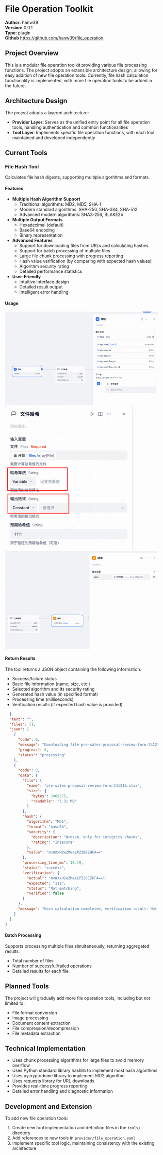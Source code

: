 # File Operation Toolkit

**Author:** hanw39\
**Version:** 0.0.1\
**Type:** plugin\
**Github** https://github.com/hanw39/file_operation

## Project Overview

This is a modular file operation toolkit providing various file processing functions. The project adopts an extensible architecture design, allowing for easy addition of new file operation tools. Currently, file hash calculation functionality is implemented, with more file operation tools to be added in the future.

## Architecture Design

The project adopts a layered architecture:

- **Provider Layer**: Serves as the unified entry point for all file operation tools, handling authentication and common functionalities
- **Tool Layer**: Implements specific file operation functions, with each tool maintained and developed independently

## Current Tools

### File Hash Tool

Calculates file hash digests, supporting multiple algorithms and formats.

#### Features

- **Multiple Hash Algorithm Support**
  - Traditional algorithms: MD2, MD5, SHA-1
  - Modern standard algorithms: SHA-256, SHA-384, SHA-512
  - Advanced modern algorithms: SHA3-256, BLAKE2b
- **Multiple Output Formats**
  - Hexadecimal (default)
  - Base64 encoding
  - Binary representation
- **Advanced Features**
  - Support for downloading files from URLs and calculating hashes
  - Support for batch processing of multiple files
  - Large file chunk processing with progress reporting
  - Hash value verification (by comparing with expected hash values)
  - Algorithm security rating
  - Detailed performance statistics
- **User-Friendly**
  - Intuitive interface design
  - Detailed result output
  - Intelligent error handling

#### Usage
![img.png](img.png)
![img_3.png](img_3.png)
![img_2.png](img_2.png)

#### Return Results
The tool returns a JSON object containing the following information:
- Success/failure status
- Basic file information (name, size, etc.)
- Selected algorithm and its security rating
- Generated hash value (in specified format)
- Processing time (milliseconds)
- Verification results (if expected hash value is provided)
```json
  {
  "text": "",
  "files": [],
  "json": [
    {
      "code": 0,
      "message": "Downloading file pre-sales-proposal-review-form-241216.xlsx...",
      "progress": 0,
      "status": "processing"
    },
    {
      "code": 0,
      "data": {
        "file": {
          "name": "pre-sales-proposal-review-form-241216.xlsx",
          "size": {
            "bytes": 3469575,
            "readable": "3.31 MB"
          }
        },
        "hash": {
          "algorithm": "MD5",
          "format": "base64",
          "security": {
            "description": "Broken, only for integrity checks",
            "rating": "Insecure"
          },
          "value": "mvWXxH2wZMeeLPZ28EZHFA=="
        },
        "processing_time_ms": 10.19,
        "status": "success",
        "verification": {
          "actual": "mvWXxH2wZMeeLPZ28EZHFA==",
          "expected": "111",
          "status": "Not matching",
          "verified": false
        }
      },
      "message": "Hash calculation completed, verification result: Not matching"
    }
  ]
}
```

#### Batch Processing

Supports processing multiple files simultaneously, returning aggregated results:
- Total number of files
- Number of successful/failed operations
- Detailed results for each file

## Planned Tools

The project will gradually add more file operation tools, including but not limited to:

- File format conversion
- Image processing
- Document content extraction
- File compression/decompression
- File metadata extraction

## Technical Implementation

- Uses chunk processing algorithms for large files to avoid memory overflow
- Uses Python standard library hashlib to implement most hash algorithms
- Uses pycryptodome library to implement MD2 algorithm
- Uses requests library for URL downloads
- Provides real-time progress reporting
- Detailed error handling and diagnostic information

## Development and Extension

To add new file operation tools:

1. Create new tool implementation and definition files in the `tools/` directory
2. Add references to new tools in `provider/file_operation.yaml`
3. Implement specific tool logic, maintaining consistency with the existing architecture



